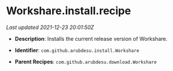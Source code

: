 # Workshare.install.recipe

_Last updated 2021-12-23 20:01:50Z_

- **Description**: Installs the current release version of Workshare.

- **Identifier**: `com.github.arubdesu.install.Workshare`

- **Parent Recipes**: `com.github.arubdesu.download.Workshare`
